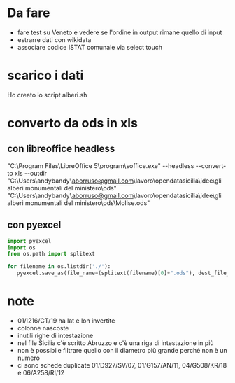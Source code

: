 # Da fare
- fare test su Veneto e vedere se l'ordine in output rimane quello di input
- estrarre dati con wikidata
- associare codice ISTAT comunale via select touch


# scarico i dati
Ho creato lo script alberi.sh

# converto da ods in xls

## con libreoffice headless

   "C:\Program Files\LibreOffice 5\program\soffice.exe" --headless --convert-to xls --outdir "C:\Users\andybandy\aborruso@gmail.com\lavoro\opendatasicilia\idee\gli alberi monumentali del ministero\ods" "C:\Users\andybandy\aborruso@gmail.com\lavoro\opendatasicilia\idee\gli alberi monumentali del ministero\ods\Molise.ods"

## con pyexcel

```python
import pyexcel
import os
from os.path import splitext

for filename in os.listdir('./'):
   pyexcel.save_as(file_name=(splitext(filename)[0]+".ods"), dest_file_name=(splitext(filename)[0])+".csv")
```

# note

- 01/I216/CT/19 ha lat e lon invertite
- colonne nascoste
- inutili righe di intestazione
- nel file Sicilia c'è scritto Abruzzo e c'è una riga di intestazione in più
- non è possibile filtrare quello con il diametro più grande perché non è un numero
- ci sono schede duplicate 01/D927/SV/07, 01/G157/AN/11, 04/G508/KR/18 e 06/A258/RI/12



